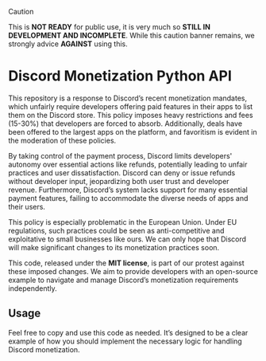 > [!CAUTION]
> This is **NOT READY** for public use, it is very much so **STILL IN DEVELOPMENT AND INCOMPLETE**. While this caution banner remains, we strongly advice **AGAINST** using this.

# Discord Monetization Python API

This repository is a response to Discord’s recent monetization mandates, which unfairly require developers offering paid features in their apps to list them on the Discord store. This policy imposes heavy restrictions and fees (15-30%) that developers are forced to absorb. Additionally, deals have been offered to the largest apps on the platform, and favoritism is evident in the moderation of these policies.

By taking control of the payment process, Discord limits developers' autonomy over essential actions like refunds, potentially leading to unfair practices and user dissatisfaction. Discord can deny or issue refunds without developer input, jeopardizing both user trust and developer revenue. Furthermore, Discord’s system lacks support for many essential payment features, failing to accommodate the diverse needs of apps and their users.

This policy is especially problematic in the European Union. Under EU regulations, such practices could be seen as anti-competitive and exploitative to small businesses like ours. We can only hope that Discord will make significant changes to its monetization practices soon.

This code, released under the **MIT license**, is part of our protest against these imposed changes. We aim to provide developers with an open-source example to navigate and manage Discord’s monetization requirements independently.

## Usage

Feel free to copy and use this code as needed. It’s designed to be a clear example of how you should implement the necessary logic for handling Discord monetization.
